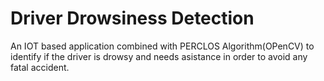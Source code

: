 # Driver Drowsiness Detection
An IOT based application combined  with PERCLOS Algorithm(OPenCV) to identify if the driver is drowsy and needs asistance in order to avoid any fatal accident.
